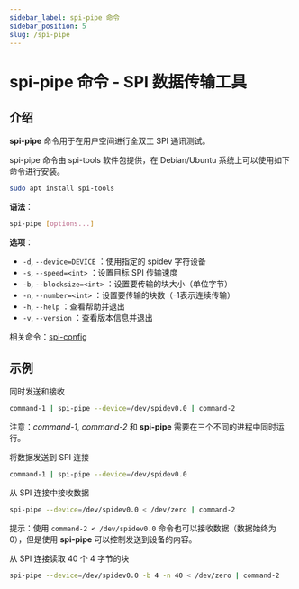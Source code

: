 ```yaml
---
sidebar_label: spi-pipe 命令
sidebar_position: 5
slug: /spi-pipe
---
```


# spi-pipe 命令 - SPI 数据传输工具



## 介绍

**spi-pipe** 命令用于在用户空间进行全双工 SPI 通讯测试。

spi-pipe 命令由 spi-tools 软件包提供，在 Debian/Ubuntu 系统上可以使用如下命令进行安装。

```bash
sudo apt install spi-tools
```

**语法**：

```bash
spi-pipe [options...]
```

**选项**：

- `-d`, `--device=DEVICE` ：使用指定的 spidev 字符设备
- `-s`, `--speed=<int>` ：设置目标 SPI 传输速度
- `-b`, `--blocksize=<int>` ：设置要传输的块大小（单位字节）
- `-n`, `--number=<int>` ：设置要传输的块数（-1表示连续传输）
- `-h`, `--help` ：查看帮助并退出
- `-v`, `--version` ：查看版本信息并退出

相关命令：[spi-config](/linux-command/spi-config)



## 示例

同时发送和接收

```bash
command-1 | spi-pipe --device=/dev/spidev0.0 | command-2
```

注意：*command-1*, *command-2* 和 **spi-pipe** 需要在三个不同的进程中同时运行。

将数据发送到 SPI 连接

```bash
command-1 | spi-pipe --device=/dev/spidev0.0
```

从 SPI 连接中接收数据

```bash
spi-pipe --device=/dev/spidev0.0 < /dev/zero | command-2
```

提示：使用 `command-2 < /dev/spidev0.0` 命令也可以接收数据（数据始终为 0），但是使用 **spi-pipe** 可以控制发送到设备的内容。

从 SPI 连接读取 40 个 4 字节的块

```bash
spi-pipe --device=/dev/spidev0.0 -b 4 -n 40 < /dev/zero | command-2
```

